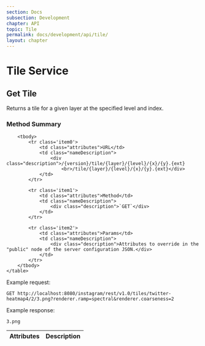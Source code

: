 ```yaml
---
section: Docs
subsection: Development
chapter: API
topic: Tile
permalink: docs/development/api/tile/
layout: chapter
---
```


# Tile Service #

## <a name="get-tile"></a> Get Tile ##

Returns a tile for a given layer at the specified level and index.

<div class="props">
    <h3 class="sectionTitle">Method Summary</h3>
    <table class="summaryTable">
        <thead>
            <tr>
                <th scope="col">Attributes</th>
                <th scope="col">Description</th>
            </tr>
        </thead>

        <tbody>
            <tr class='item0'>
                <td class="attributes">URL</td>
                <td class="nameDescription">
                    <div class="description">/{version}/tile/{layer}/{level}/{x}/{y}.{ext}
                        <br>/tile/{layer}/{level}/{x}/{y}.{ext}</div>
                </td>
            </tr>

            <tr class='item1'>
                <td class="attributes">Method</td>
                <td class="nameDescription">
                    <div class="description">`GET`</div>
                </td>
            </tr>

            <tr class='item2'>
                <td class="attributes">Params</td>
                <td class="nameDescription">
                    <div class="description">Attributes to override in the "public" node of the server configuration JSON.</div>
                </td>
            </tr>
        </tbody>
    </table>
</div>

Example request:

```http
GET http://localhost:8080/instagram/rest/v1.0/tiles/twitter-heatmap4/2/3.png?renderer.ramp=spectral&renderer.coarseness=2
```

Example response:

```http
3.png
```